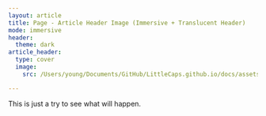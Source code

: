```yaml
---
layout: article
title: Page - Article Header Image (Immersive + Translucent Header)
mode: immersive
header:
  theme: dark
article_header:
  type: cover
  image:
    src: /Users/young/Documents/GitHub/LittleCaps.github.io/docs/assets/images/cover2.jpg 

---
```


This is just a try to see what will happen.

